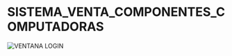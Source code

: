 # SISTEMA_VENTA_COMPONENTES_COMPUTADORAS

![VENTANA LOGIN](https://github.com/PrismallyFernandez/SISTEMA_VENTA_COMPONENTES_COMPUTADORAS/assets/128163232/8598f04b-9b77-4ec1-a33b-39011b5f2424)


